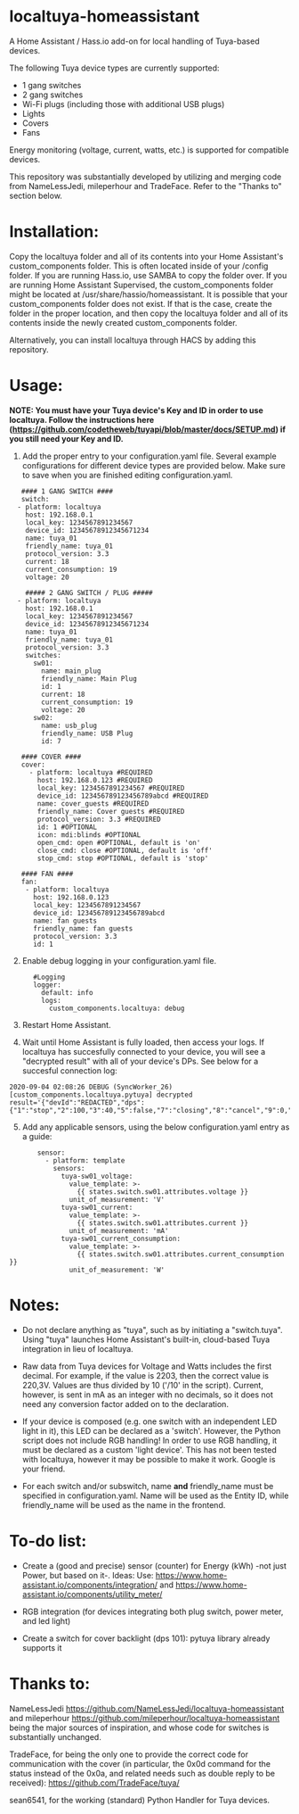 
# localtuya-homeassistant

A Home Assistant / Hass.io add-on for local handling of Tuya-based devices.

The following Tuya device types are currently supported:
* 1 gang switches
* 2 gang switches
* Wi-Fi plugs (including those with additional USB plugs)
* Lights
* Covers
* Fans

Energy monitoring (voltage, current, watts, etc.) is supported for compatible devices. 

This repository was substantially developed by utilizing and merging code from NameLessJedi, mileperhour and TradeFace. Refer to the "Thanks to" section below.

# Installation:

Copy the localtuya folder and all of its contents into your Home Assistant's custom_components folder. This is often located inside of your /config folder. If you are running Hass.io, use SAMBA to copy the folder over. If you are running Home Assistant Supervised, the custom_components folder might be located at /usr/share/hassio/homeassistant. It is possible that your custom_components folder does not exist. If that is the case, create the folder in the proper location, and then copy the localtuya folder and all of its contents inside the newly created custom_components folder.

Alternatively, you can install localtuya through HACS by adding this repository.


# Usage:

**NOTE: You must have your Tuya device's Key and ID in order to use localtuya. Follow the instructions here (https://github.com/codetheweb/tuyapi/blob/master/docs/SETUP.md) if you still need your Key and ID.**

1. Add the proper entry to your configuration.yaml file. Several example configurations for different device types are provided below. Make sure to save when you are finished editing configuration.yaml.

```
   #### 1 GANG SWITCH ####
   switch:
  - platform: localtuya
    host: 192.168.0.1
    local_key: 1234567891234567
    device_id: 12345678912345671234
    name: tuya_01
    friendly_name: tuya_01
    protocol_version: 3.3
    current: 18
    current_consumption: 19
    voltage: 20
```

```
    ##### 2 GANG SWITCH / PLUG #####
  - platform: localtuya
    host: 192.168.0.1
    local_key: 1234567891234567
    device_id: 12345678912345671234
    name: tuya_01
    friendly_name: tuya_01
    protocol_version: 3.3
    switches:
      sw01:
        name: main_plug
        friendly_name: Main Plug
        id: 1
        current: 18
        current_consumption: 19
        voltage: 20
      sw02:
        name: usb_plug
        friendly_name: USB Plug
        id: 7  
```

```
   #### COVER ####
   cover:
     - platform: localtuya #REQUIRED
       host: 192.168.0.123 #REQUIRED
       local_key: 1234567891234567 #REQUIRED
       device_id: 123456789123456789abcd #REQUIRED
       name: cover_guests #REQUIRED
       friendly_name: Cover guests #REQUIRED
       protocol_version: 3.3 #REQUIRED
       id: 1 #OPTIONAL
       icon: mdi:blinds #OPTIONAL
       open_cmd: open #OPTIONAL, default is 'on'
       close_cmd: close #OPTIONAL, default is 'off'
       stop_cmd: stop #OPTIONAL, default is 'stop'
```

```
   #### FAN ####
   fan:
    - platform: localtuya
      host: 192.168.0.123
      local_key: 1234567891234567
      device_id: 123456789123456789abcd
      name: fan guests
      friendly_name: fan guests
      protocol_version: 3.3
      id: 1
```
   
2. Enable debug logging in your configuration.yaml file.
```
      #Logging
      logger:
        default: info
        logs:
          custom_components.localtuya: debug
```

3. Restart Home Assistant.

4. Wait until Home Assistant is fully loaded, then access your logs. If localtuya has succesfully connected to your device, you will see a "decrypted result" with all of your device's DPs. See below for a succesful connection log:
```
2020-09-04 02:08:26 DEBUG (SyncWorker_26) [custom_components.localtuya.pytuya] decrypted result='{"devId":"REDACTED","dps":{"1":"stop","2":100,"3":40,"5":false,"7":"closing","8":"cancel","9":0,"10":0}}'
```   

5. Add any applicable sensors, using the below configuration.yaml entry as a guide:
```   
       sensor:
         - platform: template
           sensors:
             tuya-sw01_voltage:
               value_template: >-
                 {{ states.switch.sw01.attributes.voltage }}
               unit_of_measurement: 'V' 
             tuya-sw01_current:
               value_template: >-     
                 {{ states.switch.sw01.attributes.current }}
               unit_of_measurement: 'mA'      
             tuya-sw01_current_consumption:
               value_template: >-
                 {{ states.switch.sw01.attributes.current_consumption }}
               unit_of_measurement: 'W' 
```   

# Notes:

* Do not declare anything as "tuya", such as by initiating a "switch.tuya". Using "tuya" launches Home Assistant's built-in, cloud-based Tuya integration in lieu of localtuya.

* Raw data from Tuya devices for Voltage and Watts includes the first decimal. For example, if the value is 2203, then the correct value is 220,3V. Values are thus divided by 10 ('/10' in the script). Current, however, is sent in mA as an integer with no decimals, so it does not need any conversion factor added on to the declaration.

* If your device is composed (e.g. one switch with an independent LED light in it), this LED can be declared as a 'switch'. However, the Python script does not include RGB handling! In order to use RGB handling, it must be declared as a custom 'light device'. This has not been tested with localtuya, however it may be possible to make it work. Google is your friend. 
   
* For each switch and/or subswitch, name **and** friendly_name must be specified in configuration.yaml. Name will be used as the Entity ID, while friendly_name will be used as the name in the frontend.

# To-do list:

* Create a (good and precise) sensor (counter) for Energy (kWh) -not just Power, but based on it-. 
      Ideas: Use: https://www.home-assistant.io/components/integration/ and https://www.home-assistant.io/components/utility_meter/
   
* RGB integration (for devices integrating both plug switch, power meter, and led light) 
   
* Create a switch for cover backlight (dps 101): pytuya library already supports it

# Thanks to:

NameLessJedi https://github.com/NameLessJedi/localtuya-homeassistant and mileperhour https://github.com/mileperhour/localtuya-homeassistant being the major sources of inspiration, and whose code for switches is substantially unchanged.

TradeFace, for being the only one to provide the correct code for communication with the cover (in particular, the 0x0d command for the status instead of the 0x0a, and related needs such as double reply to be received): https://github.com/TradeFace/tuya/

sean6541, for the working (standard) Python Handler for Tuya devices.
